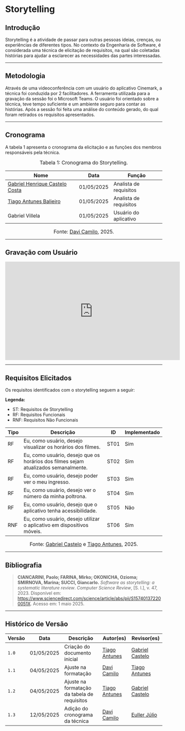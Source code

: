 # Storytelling 

## Introdução

Storytelling é a atividade de passar para outras pessoas ideias, crenças, ou experiências de diferentes tipos. No contexto da Engenharia de Software, é considerada uma técnica de elicitação de requisitos, na qual são coletadas histórias para ajudar a esclarecer as necessidades das partes interessadas.

---

## Metodologia

Através de uma videoconferência com um usuário do aplicativo Cinemark, a técnica foi conduzida por 2 facilitadores. A ferramenta utilizada para a gravação da sessão foi o Microsoft Teams. O usuário foi orientado sobre a técnica, teve tempo suficiente e um ambiente seguro para contar as histórias. Após a sessão foi feita uma análise do conteúdo gerado, do qual foram retirados os requisitos apresentados. 

---

## Cronograma

A tabela 1 apresenta o cronograma da elicitação e as funções dos membros responsáveis pela técnica.

<font size="3"><p style="text-align: center">Tabela 1: Cronograma do Storytelling.</p></font>

| Nome                                                   | Data | Função            |
| ------------------------------------------------------ | ---- | ----------------- |
| [Gabriel Henrique Castelo Costa](https://github.com/GabrielCastelo-31) | 01/05/2025 | Analista de requisitos |
| [Tiago Antunes Balieiro](https://github.com/tiagobalieiro) | 01/05/2025 | Analista de requisitos |
| Gabriel Villela | 01/05/2025 | Usuário do aplicativo |

<font size="3"><p style="text-align: center">Fonte: [Davi Camilo](https://github.com/Davicamilo23), 2025.</p></font>

---

## Gravação com Usuário

<iframe width="560" height="315" src="https://www.youtube.com/embed/OHllSImnMqc?si=3Q9UxiKKIUTtkXL3&amp;start=1" title="YouTube video player" frameborder="0" allow="accelerometer; autoplay; clipboard-write; encrypted-media; gyroscope; picture-in-picture; web-share" referrerpolicy="strict-origin-when-cross-origin" allowfullscreen></iframe>

---

## Requisitos Elicitados

Os requisitos identificados com o storytelling seguem a seguir:

**Legenda:**

- ST: Requisitos de <span>Storytelling</span>
- RF: Requisitos <span>Funcionais</span>
- RNF: Requisitos <span>Não Funcionais</span>

| Tipo | Descrição                                                                            | ID   | Implementado |
| ---- | ------------------------------------------------------------------------------------ | ---- | ------------ |
| RF   | Eu, como usuário, desejo visualizar os horários dos filmes.                          | <a id="ST01"></a>ST01 | Sim          |
| RF   | Eu, como usuário, desejo que os horários dos filmes sejam atualizados semanalmente.  | <a id="ST02"></a>ST02 | Sim          |
| RF   | Eu, como usuário, desejo poder ver o meu ingresso.                                   | <a id="ST03"></a>ST03 | Sim          |
| RF   | Eu, como usuário, desejo ver o número da minha poltrona.                             | <a id="ST04"></a>ST04 | Sim          |
| RF   | Eu, como usuário, desejo que o aplicativo tenha acessibilidade.                      | <a id="ST05"></a>ST05 | Não          |
| RNF  | Eu, como usuário, desejo utilizar o aplicativo em dispositivos móveis.               | <a id="ST06"></a>ST06 | Sim          |

<font size="3"><p style="text-align: center">Fonte: [Gabriel Castelo](https://github.com/GabrielCastelo-31) e [Tiago Antunes](https://github.com/TiagoBalieiro), 2025.</p></font>

---

## Bibliografia

> **CIANCARINI, Paolo; FARINA, Mirko; OKONICHA, Ozioma; SMIRNOVA, Marina; SUCCI, Giancarlo.** *Software as storytelling: a systematic literature review*. *Computer Science Review*, [S. l.], v. 47, 2023. Disponível em: https://www.sciencedirect.com/science/article/abs/pii/S157401372200051X. Acesso em: 1 maio 2025.

---

## Histórico de Versão

| Versão | Data          | Descrição                          | Autor(es)     |  Revisor(es)  |
| ------ | ------------- | ---------------------------------- | ------------- | ------------- |
| `1.0`  | 01/05/2025 | Criação do documento inicial | [Tiago Antunes](https://github.com/TiagoBalieiro) | [Gabriel Castelo](https://github.com/GabrielCastelo-31) |
| `1.1`  | 04/05/2025 | Ajuste na formatação | [Davi Camilo](https://github.com/Davicamilo23) | [Tiago Antunes](https://github.com/TiagoBalieiro) |
| `1.2`  | 04/05/2025 | Ajuste na formatação da tabela de requisitos | [Tiago Antunes](https://github.com/TiagoBalieiro) | [Gabriel Castelo](https://github.com/GabrielCastelo-31) |
| `1.3`  | 12/05/2025 | Adição do cronograma da técnica | [Davi Camilo](https://github.com/Davicamilo23) | [Euller Júlio](https://github.com/Potatoyz908) |
